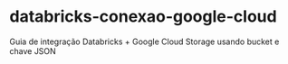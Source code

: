 # databricks-conexao-google-cloud
Guia de integração Databricks + Google Cloud Storage usando bucket e chave JSON
